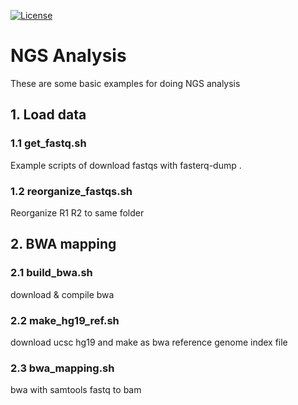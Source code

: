 [![License](https://img.shields.io/badge/License-Apache_2.0-blue.svg)](https://opensource.org/licenses/Apache-2.0)

# NGS Analysis
These are some basic examples for doing NGS analysis

## 1. Load data
### 1.1 get_fastq.sh
Example scripts of download fastqs with fasterq-dump .
### 1.2 reorganize_fastqs.sh
Reorganize R1 R2 to same folder
## 2. BWA mapping
### 2.1 build_bwa.sh
download & compile bwa
### 2.2 make_hg19_ref.sh
download ucsc hg19 and make as bwa reference genome index file
### 2.3 bwa_mapping.sh
bwa with samtools fastq to bam
